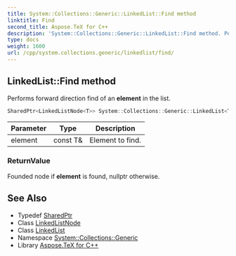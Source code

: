 ```yaml
---
title: System::Collections::Generic::LinkedList::Find method
linktitle: Find
second_title: Aspose.TeX for C++
description: 'System::Collections::Generic::LinkedList::Find method. Performs forward direction find of an element in the list in C++.'
type: docs
weight: 1600
url: /cpp/system.collections.generic/linkedlist/find/
---
```

## LinkedList::Find method


Performs forward direction find of an **element** in the list.

```cpp
SharedPtr<LinkedListNode<T>> System::Collections::Generic::LinkedList<T>::Find(const T &element) const
```


| Parameter | Type | Description |
| --- | --- | --- |
| element | const T\& | Element to find. |

### ReturnValue

Founded node if **element** is found, nullptr otherwise.

## See Also

* Typedef [SharedPtr](../../../system/sharedptr/)
* Class [LinkedListNode](../../linkedlistnode/)
* Class [LinkedList](../)
* Namespace [System::Collections::Generic](../../)
* Library [Aspose.TeX for C++](../../../)
